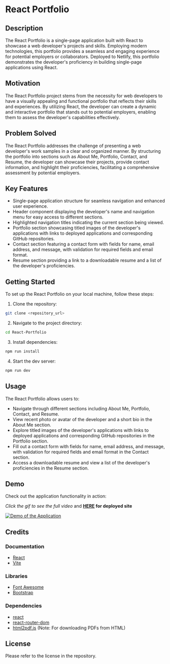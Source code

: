 # React Portfolio

## Description

The React Portfolio is a single-page application built with React to showcase a web developer's projects and skills. Employing modern technologies, this portfolio provides a seamless and engaging experience for potential employers or collaborators. Deployed to Netlify, this portfolio demonstrates the developer's proficiency in building single-page applications using React.

## Motivation

The React Portfolio project stems from the necessity for web developers to have a visually appealing and functional portfolio that reflects their skills and experiences. By utilizing React, the developer can create a dynamic and interactive portfolio that stands out to potential employers, enabling them to assess the developer's capabilities effectively.

## Problem Solved

The React Portfolio addresses the challenge of presenting a web developer's work samples in a clear and organized manner. By structuring the portfolio into sections such as About Me, Portfolio, Contact, and Resume, the developer can showcase their projects, provide contact information, and highlight their proficiencies, facilitating a comprehensive assessment by potential employers.

## Key Features

- Single-page application structure for seamless navigation and enhanced user experience.
- Header component displaying the developer's name and navigation menu for easy access to different sections.
- Highlighted navigation titles indicating the current section being viewed.
- Portfolio section showcasing titled images of the developer's applications with links to deployed applications and corresponding GitHub repositories.
- Contact section featuring a contact form with fields for name, email address, and message, with validation for required fields and email format.
- Resume section providing a link to a downloadable resume and a list of the developer's proficiencies.

## Getting Started

To set up the React Portfolio on your local machine, follow these steps:

1. Clone the repository:


```bash
git clone <repository_url>

```

2. Navigate to the project directory:

```bash
cd React-Portfolio

```

3. Install dependencies:

```bash
npm run install

```

4. Start the dev server:

```bash
npm run dev

```

## Usage

The React Portfolio allows users to:
- Navigate through different sections including About Me, Portfolio, Contact, and Resume.
- View recent photo or avatar of the developer and a short bio in the About Me section.
- Explore titled images of the developer's applications with links to deployed applications and corresponding GitHub repositories in the Portfolio section.
- Fill out a contact form with fields for name, email address, and message, with validation for required fields and email format in the Contact section.
- Access a downloadable resume and view a list of the developer's proficiencies in the Resume section.

## Demo

Check out the application functionality in action: 

*Click the gif to see the full video* and **[HERE](https://kevinpierce.netlify.app/) for deployed site**

[![Demo of the Application](images/demo.gif)](https://drive.google.com/file/d/1bzFhYuLtHDB7pou7tesexgeY8lQIZFbw/view)


## Credits

### Documentation

- [React](https://reactjs.org/)
- [Vite](https://vitejs.dev/)

### Libraries

- [Font Awesome](https://fontawesome.com/)
- [Bootstrap](https://getbootstrap.com/)

### Dependencies

- [react](https://www.npmjs.com/package/react)
- [react-router-dom](https://www.npmjs.com/package/react-router-dom)
- [html2pdf.js](https://www.npmjs.com/package/html2pdf.js) (Note: For downloading PDFs from HTML)


## License

Please refer to the license in the repository.

